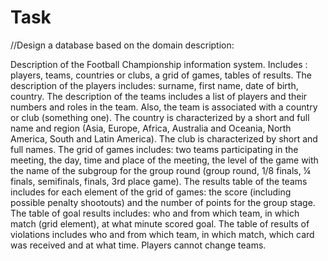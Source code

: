 # Task 

//Design a database based on the domain description:
   
  
Description of the Football Championship information system. Includes
: players, teams, countries or clubs, a grid of games, tables of results.
The description of the players includes: surname, first name, date of birth, country.
The description of the teams includes a list of players and their numbers and roles in
the team. Also, the team is associated with a country or club (something one).
The country is characterized by a short and full name and region (Asia,
Europe, Africa, Australia and Oceania, North America, South and
Latin America). The club is characterized by short and full names.
The grid of games includes: two teams participating in the meeting, the day, time and
place of the meeting, the level of the game with the name of the subgroup
for the group round (group round, 1/8 finals, ¼ finals, semifinals,
finals, 3rd place game). The results table of the teams includes for each
element of the grid of games: the score (including possible penalty shootouts) and
the number of points for the group stage. The table of goal results includes: who
and from which team, in which match (grid element), at what minute scored
goal. The table of results of violations includes who and from which team, in
which match, which card was received and at what time. Players cannot
change teams.
